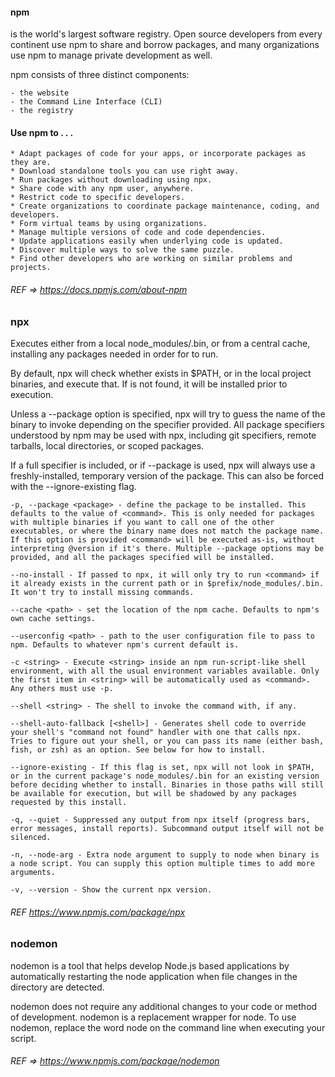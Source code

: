 #### npm 
is the world's largest software registry. Open source developers from every continent use npm to share and borrow packages, and many organizations use npm to manage private development as well.

npm consists of three distinct components:

    - the website
    - the Command Line Interface (CLI)
    - the registry
    

#### Use npm to . . .

    * Adapt packages of code for your apps, or incorporate packages as they are.
    * Download standalone tools you can use right away.
    * Run packages without downloading using npx.
    * Share code with any npm user, anywhere.
    * Restrict code to specific developers.
    * Create organizations to coordinate package maintenance, coding, and developers.
    * Form virtual teams by using organizations.
    * Manage multiple versions of code and code dependencies.
    * Update applications easily when underlying code is updated.
    * Discover multiple ways to solve the same puzzle.
    * Find other developers who are working on similar problems and projects. 
    
###### REF => https://docs.npmjs.com/about-npm 


### npx

Executes <command> either from a local node_modules/.bin, or from a central cache, installing any packages needed in order for <command> to run.

By default, npx will check whether <command> exists in $PATH, or in the local project binaries, and execute that. If <command> is not found, it will be installed prior to execution.

Unless a --package option is specified, npx will try to guess the name of the binary to invoke depending on the specifier provided. All package specifiers understood by npm may be used with npx, including git specifiers, remote tarballs, local directories, or scoped packages.

If a full specifier is included, or if --package is used, npx will always use a freshly-installed, temporary version of the package. This can also be forced with the --ignore-existing flag.

    -p, --package <package> - define the package to be installed. This defaults to the value of <command>. This is only needed for packages with multiple binaries if you want to call one of the other executables, or where the binary name does not match the package name. If this option is provided <command> will be executed as-is, without interpreting @version if it's there. Multiple --package options may be provided, and all the packages specified will be installed.

    --no-install - If passed to npx, it will only try to run <command> if it already exists in the current path or in $prefix/node_modules/.bin. It won't try to install missing commands.

    --cache <path> - set the location of the npm cache. Defaults to npm's own cache settings.

    --userconfig <path> - path to the user configuration file to pass to npm. Defaults to whatever npm's current default is.

    -c <string> - Execute <string> inside an npm run-script-like shell environment, with all the usual environment variables available. Only the first item in <string> will be automatically used as <command>. Any others must use -p.

    --shell <string> - The shell to invoke the command with, if any.

    --shell-auto-fallback [<shell>] - Generates shell code to override your shell's "command not found" handler with one that calls npx. Tries to figure out your shell, or you can pass its name (either bash, fish, or zsh) as an option. See below for how to install.

    --ignore-existing - If this flag is set, npx will not look in $PATH, or in the current package's node_modules/.bin for an existing version before deciding whether to install. Binaries in those paths will still be available for execution, but will be shadowed by any packages requested by this install.

    -q, --quiet - Suppressed any output from npx itself (progress bars, error messages, install reports). Subcommand output itself will not be silenced.

    -n, --node-arg - Extra node argument to supply to node when binary is a node script. You can supply this option multiple times to add more arguments.

    -v, --version - Show the current npx version.

###### REF https://www.npmjs.com/package/npx


### nodemon

nodemon is a tool that helps develop Node.js based applications by automatically restarting the node application when file changes in the directory are detected.

nodemon does not require any additional changes to your code or method of development. nodemon is a replacement wrapper for node. To use nodemon, replace the word node on the command line when executing your script.

###### REF => https://www.npmjs.com/package/nodemon 
